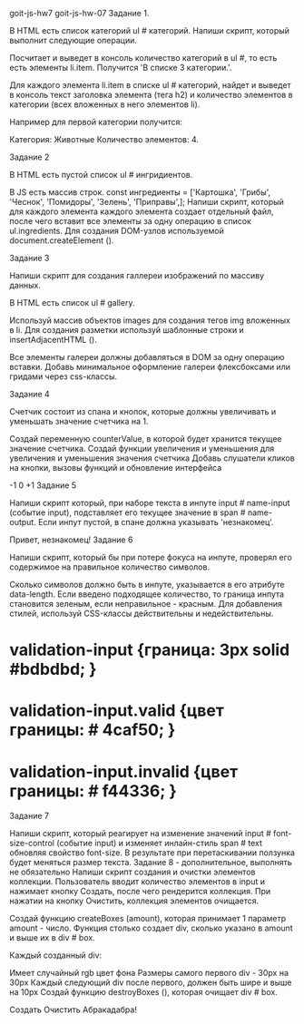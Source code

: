 goit-js-hw7
goit-js-hw-07 Задание 1.

В HTML есть список категорий ul # категорий. Напиши скрипт, который выполнит следующие операции.

Посчитает и выведет в консоль количество категорий в ul #, то есть есть элементы li.item. Получится 'В списке 3 категории.'.

Для каждого элемента li.item в списке ul # категорий, найдет и выведет в консоль текст заголовка элемента (тега h2) и количество элементов в категории (всех вложенных в него элементов li).

Например для первой категории получится:

Категория: Животные Количество элементов: 4.

Задание 2

В HTML есть пустой список ul # ингридиентов.

В JS есть массив строк. const ингредиенты = ['Картошка', 'Грибы', 'Чеснок', 'Помидоры', 'Зелень', 'Приправы',]; Напиши скрипт, который для каждого элемента каждого элемента создает отдельный файл, после чего вставит все элементы за одну операцию в список ul.ingredients. Для создания DOM-узлов используемой document.createElement ().

Задание 3

Напиши скрипт для создания галлереи изображений по массиву данных.

В HTML есть список ul # gallery.

Используй массив объектов images для создания тегов img вложенных в li. Для создания разметки используй шаблонные строки и insertAdjacentHTML ().

Все элементы галереи должны добавляться в DOM за одну операцию вставки. Добавь минимальное оформление галереи флексбоксами или гридами через css-классы.

Задание 4

Счетчик состоит из спана и кнопок, которые должны увеличивать и уменьшать значение счетчика на 1.

Создай переменную counterValue, в которой будет хранится текущее значение счетчика. Создай функции увеличения и уменьшения для увеличения и уменьшения значения счетчика Добавь слушатели кликов на кнопки, вызовы функций и обновление интерфейса

-1 0 +1 Задание 5

Напиши скрипт который, при наборе текста в инпуте input # name-input (событие input), подставляет его текущее значение в span # name-output. Если инпут пустой, в спане должна указывать 'незнакомец'.

Привет, незнакомец! Задание 6

Напиши скрипт, который бы при потере фокуса на инпуте, проверял его содержимое на правильное количество символов.

Сколько символов должно быть в инпуте, указывается в его атрибуте data-length. Если введено подходящее количество, то граница инпута становится зеленым, если неправильное - красным. Для добавления стилей, используй CSS-классы действительны и недействительны.

# validation-input {граница: 3px solid #bdbdbd; }

# validation-input.valid {цвет границы: # 4caf50; }

# validation-input.invalid {цвет границы: # f44336; }

Задание 7

Напиши скрипт, который реагирует на изменение значений input # font-size-control (событие input) и изменяет инлайн-стиль span # text обновляя свойство font-size. В результате при перетаскивании ползунка будет меняться размер текста. Задание 8 - дополнительное, выполнять не обязательно Напиши скрипт создания и очистки элементов коллекции. Пользователь вводит количество элементов в input и нажимает кнопку Создать, после чего рендерится коллекция. При нажатии на кнопку Очистить, коллекция элементов очищается.

Создай функцию createBoxes (amount), которая принимает 1 параметр amount - число. Функция столько создает div, сколько указано в amount и выше их в div # box.

Каждый созданный div:

Имеет случайный rgb цвет фона Размеры самого первого div - 30px на 30px Каждый следующий div после первого, должен быть шире и выше на 10px Создай функцию destroyBoxes (), которая очищает div # box.

Создать Очистить
Абракадабра!